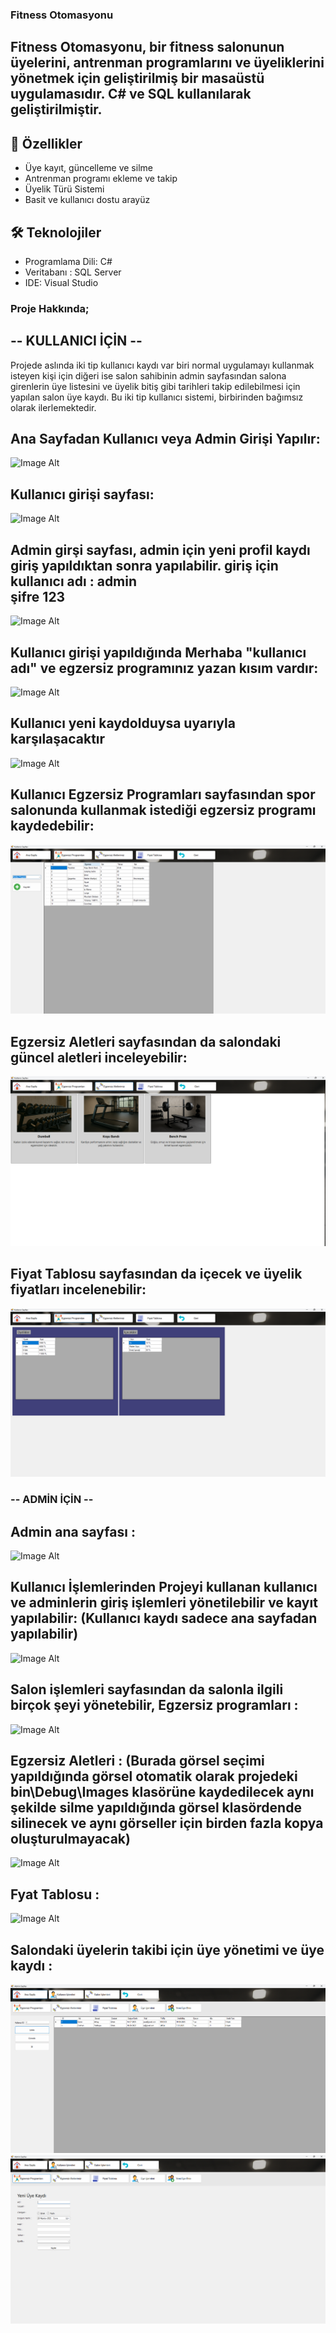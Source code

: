 ### Fitness Otomasyonu

## Fitness Otomasyonu, bir fitness salonunun üyelerini, antrenman programlarını ve üyeliklerini yönetmek için geliştirilmiş bir masaüstü uygulamasıdır. C# ve SQL kullanılarak geliştirilmiştir.

## 📌 Özellikler

- Üye kayıt, güncelleme ve silme
- Antrenman programı ekleme ve takip
- Üyelik Türü Sistemi
- Basit ve kullanıcı dostu arayüz
  
## 🛠 Teknolojiler

- Programlama Dili: C#
- Veritabanı : SQL Server
- IDE: Visual Studio
  



### Proje Hakkında;

## -- KULLANICI İÇİN -- <br>
Projede aslında iki tip kullanıcı kaydı var biri normal uygulamayı kullanmak isteyen kişi için diğeri ise salon sahibinin admin sayfasından salona girenlerin üye listesini ve üyelik bitiş gibi tarihleri takip edilebilmesi için yapılan salon üye kaydı.
Bu iki tip kullanıcı sistemi, birbirinden bağımsız olarak ilerlemektedir.

## Ana Sayfadan Kullanıcı veya Admin Girişi Yapılır:<br>
![Image Alt](https://github.com/Scapter/Fitness-Otomasyonu/blob/main/proje_g%C3%B6rselleri/anasayfa.png?raw=true) 

## Kullanıcı girişi sayfası: <br>
![Image Alt](https://github.com/Scapter/Fitness-Otomasyonu/blob/main/proje_g%C3%B6rselleri/loginpage.png?raw=true) 

## Admin girşi sayfası, admin için yeni profil kaydı giriş yapıldıktan sonra yapılabilir. giriş için <br> kullanıcı adı : admin <br>  şifre 123 <br>
![Image Alt](https://github.com/Scapter/Fitness-Otomasyonu/blob/main/proje_g%C3%B6rselleri/adminlogin.png?raw=true) 

## Kullanıcı girişi yapıldığında Merhaba "kullanıcı adı" ve egzersiz programınız yazan kısım vardır: <br>
![Image Alt](https://github.com/Scapter/Fitness-Otomasyonu/blob/main/proje_g%C3%B6rselleri/kullanicipage.png?raw=true) 

## Kullanıcı yeni kaydolduysa uyarıyla karşılaşacaktır <br>
![Image Alt](https://github.com/Scapter/Fitness-Otomasyonu/blob/main/proje_g%C3%B6rselleri/programsecin.png?raw=true) 

## Kullanıcı Egzersiz Programları sayfasından spor salonunda kullanmak istediği egzersiz programı kaydedebilir: <br>
![Image Alt](https://github.com/Scapter/Fitness-Otomasyonu/blob/main/proje_g%C3%B6rselleri/kullan%C4%B1c%C4%B1%20egzersiz.png?raw=true) 

## Egzersiz Aletleri sayfasından da salondaki güncel aletleri inceleyebilir: <br>
![Image Alt](https://github.com/Scapter/Fitness-Otomasyonu/blob/main/proje_g%C3%B6rselleri/kullan%C4%B1c%C4%B1aletler.png?raw=true) 

## Fiyat Tablosu sayfasından da içecek ve üyelik fiyatları incelenebilir: <br>
![Image Alt](https://github.com/Scapter/Fitness-Otomasyonu/blob/main/proje_g%C3%B6rselleri/kullan%C4%B1c%C4%B1fiyat.png?raw=true) 

### -- ADMİN İÇİN --

## Admin ana sayfası : <br>
![Image Alt](https://github.com/Scapter/Fitness-Otomasyonu/blob/main/proje_g%C3%B6rselleri/adminpage.png?raw=true) 

## Kullanıcı İşlemlerinden Projeyi kullanan kullanıcı ve adminlerin giriş işlemleri yönetilebilir ve kayıt yapılabilir: (Kullanıcı kaydı sadece ana sayfadan yapılabilir) <br>
![Image Alt](https://github.com/Scapter/Fitness-Otomasyonu/blob/main/proje_g%C3%B6rselleri/adminyonetimm.png?raw=true) 

## Salon işlemleri sayfasından da salonla ilgili birçok şeyi yönetebilir, Egzersiz programları : <br>
![Image Alt](https://github.com/Scapter/Fitness-Otomasyonu/blob/main/proje_g%C3%B6rselleri/adminprogram.png?raw=true) 

## Egzersiz Aletleri : (Burada görsel seçimi yapıldığında görsel otomatik olarak projedeki bin\Debug\Images klasörüne kaydedilecek aynı şekilde silme yapıldığında görsel klasördende silinecek ve aynı görseller için birden fazla kopya oluşturulmayacak) <br>
![Image Alt](https://github.com/Scapter/Fitness-Otomasyonu/blob/main/proje_g%C3%B6rselleri/adminaletler.png?raw=true) 

## Fyat Tablosu : <br>
![Image Alt](https://github.com/Scapter/Fitness-Otomasyonu/blob/main/proje_g%C3%B6rselleri/adminfiyat.png?raw=true) 

## Salondaki üyelerin takibi için üye yönetimi ve üye kaydı : <br>
![Image Alt](https://github.com/Scapter/Fitness-Otomasyonu/blob/main/proje_g%C3%B6rselleri/admin%C3%BCyeislem.png?raw=true) 
![Image Alt](https://github.com/Scapter/Fitness-Otomasyonu/blob/main/proje_g%C3%B6rselleri/admin%C3%BCyeekle.png?raw=true)


